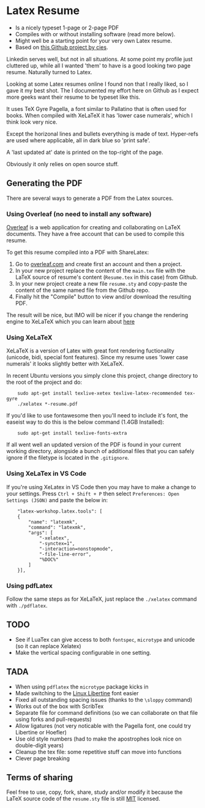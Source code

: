 # Latex Resume

* Is a nicely typeset 1-page or 2-page PDF
* Compiles with or without installing software (read more below).
* Might well be a starting point for your very own Latex resume.
* Based on [this Github project by cies](https://github.com/cies/resume).

Linkedin serves well, but not in all situations.  At some point my profile
just cluttered up, while all I wanted 'them' to have is a good looking
two page resume.  Naturally turned to Latex.

Looking at some Latex resumes online I found non that I really liked, so
I gave it my best shot.  The I documented my effort here on Github as I
expect more geeks want their resume to be typeset like this.

It uses TeX Gyre Pagella, a font similar to Pallatino that is often used for
books.  When compiled with XeLaTeX it has 'lower case numerals', which I
think look very nice.

Except the horizonal lines and bullets everything is made of text.
Hyper-refs are used where applicable, all in dark blue so 'print safe'.

A 'last updated at' date is printed on the top-right of the page.

Obviously it only relies on open source stuff.

## Generating the PDF

There are several ways to generate a PDF from the Latex sources.

### Using Overleaf (no need to install any software)

[Overleaf](https://www.overleaf.com/) is a web application for creating
and collaborating on LaTeX documents.  They have a free account that
can be used to compile this resume.

To get this resume compiled into a PDF with ShareLatex:

  1. Go to [overleaf.com](Overleaf) and create first an account and then a project.
  2. In your new project replace the content of the `main.tex` file with the LaTeX source of resume's content (`Resume.tex` in this case) from Github.
  3. In your new project create a new file `resume.sty` and copy-paste
     the content of the same named file from the Github repo.
  4. Finally hit the "Compile" button to view and/or download the resulting PDF.

The result will be nice, but IMO will be nicer if you change the
rendering engine to XeLaTeX which you can learn about [here](https://www.overleaf.com/learn/how-to/Changing_compiler)

### Using XeLaTeX

XeLaTeX is a version of Latex with great font rendering fuctionality (unicode, bidi,
special font features).  Since my resume uses 'lower case numerals' it
looks slightly better with XeLaTeX.

In recent Ubuntu versions you simply clone this project, change
directory to the root of the project and do:

        sudo apt-get install texlive-xetex texlive-latex-recommended tex-gyre
        ./xelatex *-resume.pdf

If you'd like to use fontawesome then you'll need to include it's font, the easeist
way to do this is the below command (1.4GB Installed):

        sudo apt-get install texlive-fonts-extra

If all went well an updated version of the PDF is found in your current
working directory, alongside a bunch of additional files that you can safely ignore
if the filetype is located in the `.gitignore`.

### Using XeLaTex in VS Code

If you're using XeLatex in VS Code then you may have to make a change to your settings.
Press `Ctrl + Shift + P` then select `Preferences: Open Settings (JSON)` and paste the below in:

        "latex-workshop.latex.tools": [
        {
            "name": "latexmk",
            "command": "latexmk",
            "args": [
                "-xelatex",
                "-synctex=1",
                "-interaction=nonstopmode",
                "-file-line-error",
                "%DOC%"
            ]
        }],

### Using pdfLatex

Follow the same steps as for XeLaTeX, just replace the `./xelatex`
command with `./pdflatex`.

## TODO

* See if LuaTex can give access to both `fontspec`, `microtype` and unicode (so it can replace Xelatex)
* Make the vertical spacing configurable in one setting.

## TADA

* When using `pdflatex` the `microtype` package kicks in
* Made switching to the [Linux Libertine](http://www.linuxlibertine.org) font easier
* Fixed all outstanding spacing issues (thanks to the `\sloppy` command)
* Works out of the box with ScribTex
* Separate file for command definitions (so we can collaborate on that file using forks and pull-requests)
* Allow ligatures (not very noticable with the Pagella font, one could try Libertine or Hoefler)
* Use old style numbers (had to make the apostrophes look nice on double-digit years)
* Cleanup the tex file: some repetitive stuff can move into functions
* Clever page breaking

## Terms of sharing

Feel free to use, copy, fork, share, study and/or modify it because the LaTeX source code of the `resume.sty` file is still [MIT](http://en.wikipedia.org/wiki/MIT_License) licensed.
